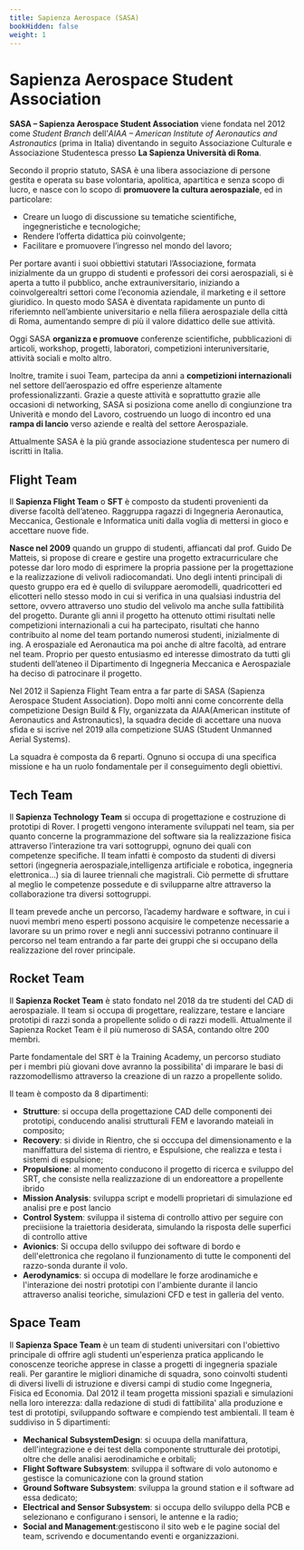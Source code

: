 ```yaml
---
title: Sapienza Aerospace (SASA)
bookHidden: false
weight: 1
---
```


# Sapienza Aerospace Student Association

**SASA – Sapienza Aerospace Student Association** viene fondata nel 2012 come _Student Branch_ dell’_AIAA – American Institute of Aeronautics and Astronautics_ (prima in Italia) diventando in seguito Associazione Culturale e Associazione Studentesca presso **La Sapienza Università di Roma**.

Secondo il proprio statuto, SASA è una libera associazione di persone gestita e operata su base volontaria, apolitica, apartitica e senza scopo di lucro, e nasce con lo scopo di **promuovere la cultura aerospaziale**, ed in particolare:

- Creare un luogo di discussione su tematiche scientifiche, ingegneristiche e tecnologiche;
- Rendere l’offerta didattica più coinvolgente;
- Facilitare e promuovere l’ingresso nel mondo del lavoro;



Per portare avanti i suoi obbiettivi statutari l’Associazione, formata inizialmente da un gruppo di studenti e professori dei corsi aerospaziali, si è aperta a tutto il pubblico, anche extrauniversitario, iniziando a coinvolgerealtri settori come l’economia aziendale, il marketing e il settore giuridico. In questo modo SASA è diventata rapidamente un punto di riferiemnto nell’ambiente universitario e nella filiera aerospaziale della città di Roma, aumentando sempre di più il valore didattico delle sue attività.

Oggi SASA **organizza e promuove** conferenze scientifiche, pubblicazioni di articoli, workshop, progetti, laboratori, competizioni interuniversitarie, attività sociali e molto altro.

Inoltre, tramite i suoi Team, partecipa da anni a **competizioni internazionali** nel settore dell’aerospazio ed offre esperienze altamente professionalizzanti. Grazie a queste attività e soprattutto grazie alle occasioni di networking, SASA si posiziona come anello di congiunzione tra Univerità e mondo del Lavoro,  costruendo un luogo di incontro ed una **rampa di lancio** verso aziende e realtà del settore Aerospaziale.

Attualmente SASA è la più grande associazione studentesca per numero di iscritti in Italia.

## Flight Team

Il **Sapienza Flight Team** o **SFT** è composto da studenti provenienti da diverse facoltà dell’ateneo. 
Raggruppa ragazzi di Ingegneria Aeronautica, Meccanica, Gestionale e  Informatica uniti dalla voglia di mettersi in gioco e accettare nuove fide.

**Nasce nel 2009** quando un gruppo di studenti, affiancati dal prof. Guido De Matteis, si 
propose di creare e gestire una progetto extracurriculare che potesse 
dar loro modo di esprimere la propria passione per la progettazione e la
 realizzazione di velivoli radiocomandati. Uno degli intenti principali 
di questo gruppo era ed è quello di sviluppare aeromodelli, 
quadricotteri ed elicotteri nello stesso modo in cui si verifica in una 
qualsiasi industria del settore, ovvero attraverso uno studio del 
velivolo ma anche sulla fattibilità del progetto.
Durante gli anni il progetto ha ottenuto ottimi risultati nelle competizioni internazionali a cui ha partecipato, risultati che hanno contribuito al nome del team portando numerosi studenti, inizialmente di ing. A erospaziale ed Aeronautica ma poi anche di altre facoltà, ad entrare nel team. Proprio per questo entusiasmo ed interesse dimostrato da tutti gli studenti dell’ateneo il Dipartimento di Ingegneria Meccanica e Aerospaziale ha deciso di patrocinare il progetto.

Nel 2012 il Sapienza Flight Team entra a far parte di SASA (Sapienza Aerospace Student Association).
Dopo molti anni come concorrente della competizione Design Build & Fly, organizzata da AIAA(American institute of Aeronautics and Astronautics), la squadra decide di accettare una nuova sfida e si iscrive nel 2019 alla competizione SUAS (Student Unmanned Aerial Systems).

La squadra è composta da 6 reparti. Ognuno si occupa di una specifica missione e ha un ruolo fondamentale per il conseguimento degli obiettivi.

## Tech Team

Il **Sapienza Technology Team** si occupa di progettazione e costruzione di prototipi di Rover. I progetti vengono interamente sviluppati nel team, sia per quanto concerne la programmazione del software sia la realizzazione fisica attraverso l’interazione tra vari sottogruppi, ognuno dei quali con competenze specifiche. Il team infatti è composto da studenti di diversi settori (ingegneria aerospaziale,intelligenza artificiale e robotica, ingegneria elettronica…) sia di lauree triennali che magistrali. Ciò permette di sfruttare al meglio le competenze possedute e di svilupparne altre attraverso la collaborazione tra diversi sottogruppi.

Il team prevede anche un percorso, l’academy hardware e software, in cui i nuovi membri meno esperti possono acquisire le competenze necessarie a lavorare su un primo rover e negli anni successivi potranno continuare il percorso nel team entrando a far parte dei gruppi che si occupano della realizzazione del rover principale.

## Rocket Team

Il **Sapienza Rocket Team** è stato fondato nel 2018 da tre studenti del CAD di aerospaziale. Il team si occupa di progettare, realizzare, testare e lanciare prototipi di razzi sonda a propellente solido o di razzi modelli. Attualmente il Sapienza Rocket Team è il più numeroso di SASA, contando oltre 200 membri. 

Parte fondamentale del SRT è la Training Academy, un percorso studiato per i membri più giovani dove avranno la possibilita' di imparare le basi di razzomodellismo attraverso la creazione di un razzo a propellente solido.

Il team è composto da 8 dipartimenti:
- **Strutture**: si occupa della progettazione CAD delle componenti dei prototipi, conducendo analisi strutturali FEM e lavorando mateiali in composito;
- **Recovery**: si divide in Rientro, che si occcupa del dimensionamento e la maniffattura del sistema di rientro, e Espulsione, che realizza e testa i sistemi di espulsione;
- **Propulsione**: al momento conducono il progetto di ricerca e sviluppo del SRT, che consiste nella realizzazione di un endoreattore a propellente ibrido
- **Mission Analysis**: sviluppa script e modelli proprietari di simulazione ed analisi pre e post lancio
- **Control System**: sviluppa il sistema di controllo attivo per seguire con preciisione la traiettoria desiderata, simulando la risposta delle superfici di controllo attive
- **Avionics**: Si occupa dello sviluppo dei software di bordo e dell'elettronica che regolano il funzionamento di tutte le componenti del razzo-sonda durante il volo.
- **Aerodynamics**: si occupa di modellare le forze arodinamiche e l'interazione dei nostri prototipi con l'ambiente durante il lancio attraverso analisi teoriche, simulazioni CFD e test in galleria del vento.

## Space Team

Il **Sapienza Space Team** è un team di studenti universitari con l'obiettivo principale di offrire agli studenti un'esperienza pratica applicando le conoscenze teoriche apprese in classe a progetti di ingegneria spaziale reali.
Per garantire le migliori dinamiche di squadra, sono coinvolti studenti di diversi livelli di istruzione e diversi campi di studio come Ingegneria, Fisica ed Economia.
Dal 2012 il team progetta missioni spaziali e simulazioni nella loro interezza: dalla redazione di studi di fattibilita' alla produzione e test di prototipi, sviluppando software e compiendo test ambientali.
Il team è suddiviso in 5 dipartimenti:
- **Mechanical SubsystemDesign**: si ocuupa della manifattura, dell'integrazione e dei test della componente strutturale dei prototipi, oltre che delle analisi aerodinamiche e orbitali;
- **Flight Software Subsystem**: sviluppa il software di volo autonomo e gestisce la comunicazione con la ground station 
- **Ground Software Subsystem**: sviluppa la ground station e il software ad essa dedicato;
- **Electrical and Sensor Subsystem**: si occupa dello sviluppo della PCB e selezionano e configurano i sensori, le antenne e la radio;
- **Social and Management**:gestiscono il sito web e le pagine social del team, scrivendo e documentando eventi e organizzazioni.
